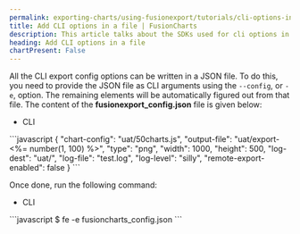 ```yaml
---
permalink: exporting-charts/using-fusionexport/tutorials/cli-options-in-a-file.html
title: Add CLI options in a file | FusionCharts
description: This article talks about the SDKs used for cli options in a file.
heading: Add CLI options in a file
chartPresent: False
---
```


All the CLI export config options can be written in a JSON file. To do this, you need to provide the JSON file as CLI arguments using the `--config`, or `-e`, option. The remaining elements will be automatically figured out from that file.
The content of the __fusionexport_config.json__ file is given below:

<ul class="code-tabs">
    <li class="active"><a data-toggle="cli">CLI</a></li>
</ul>

<div class="tab-content">
    <div class="tab cli-tab active">
```javascript
        {
	"chart-config": "uat/50charts.js",
	"output-file": "uat/export-<%= number(1, 100) %>",
	"type": "png",
	"width": 1000,
	"height": 500,
	"log-dest": "uat/",
	"log-file": "test.log",
	"log-level": "silly",
	"remote-export-enabled": false
}
        ```
    </div>
</div>

Once done, run the following command:

<ul class="code-tabs">
    <li class="active"><a data-toggle="cli">CLI</a></li>
</ul>

<div class="tab-content">
    <div class="tab cli-tab active">
```javascript
        $ fe -e fusioncharts_config.json
        ```
    </div>
</div>